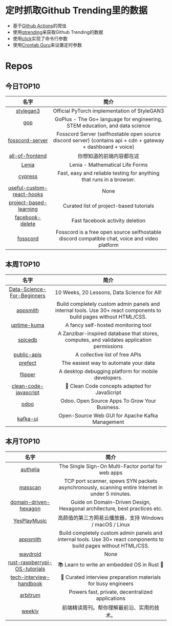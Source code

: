 # 定时抓取Github Trending里的数据
* 基于[Github Actions](https://docs.github.com/en/actions)的爬虫
* 使用[gtrending](https://github.com/hedythedev/gtrending)来获取Github Trending的数据
* 使用[click](https://github.com/pallets/click)实现了命令行参数
* 使用[Crontab Guru](https://crontab.guru/)来设置定时参数

# Repos
## 今日TOP10 
<!-- START OF DAILY_TOP10_REPOS -->
| 名字 | 简介 |
| :----: | :----: |
| [stylegan3](https://github.com/NVlabs/stylegan3) | Official PyTorch implementation of StyleGAN3 |
| [gop](https://github.com/goplus/gop) | GoPlus - The Go+ language for engineering, STEM education, and data science |
| [fosscord-server](https://github.com/fosscord/fosscord-server) | Fosscord Server (selfhostable open source discord server) (contains api + cdn + gateway + dashboard + voice) |
| [all-of-frontend](https://github.com/KieSun/all-of-frontend) | 你想知道的前端内容都在这 |
| [Lenia](https://github.com/Chakazul/Lenia) | Lenia - Mathematical Life Forms |
| [cypress](https://github.com/cypress-io/cypress) | Fast, easy and reliable testing for anything that runs in a browser. |
| [useful-custom-react-hooks](https://github.com/WebDevSimplified/useful-custom-react-hooks) | None |
| [project-based-learning](https://github.com/practical-tutorials/project-based-learning) | Curated list of project-based tutorials |
| [facebook-delete](https://github.com/marcelja/facebook-delete) | Fast facebook activity deletion |
| [fosscord](https://github.com/fosscord/fosscord) | Fosscord is a free open source selfhostable discord compatible chat, voice and video platform |
<!-- END OF DAILY_TOP10_REPOS -->

## 本周TOP10
<!-- START OF WEEKLY_TOP10_REPOS -->
| 名字 | 简介 |
| :----: | :----: |
| [Data-Science-For-Beginners](https://github.com/microsoft/Data-Science-For-Beginners) | 10 Weeks, 20 Lessons, Data Science for All! |
| [appsmith](https://github.com/appsmithorg/appsmith) | Build completely custom admin panels and internal tools. Use 30+ react components to build pages without HTML/CSS. |
| [uptime-kuma](https://github.com/louislam/uptime-kuma) | A fancy self-hosted monitoring tool |
| [spicedb](https://github.com/authzed/spicedb) | A Zanzibar-inspired database that stores, computes, and validates application permissions |
| [public-apis](https://github.com/public-apis/public-apis) | A collective list of free APIs |
| [prefect](https://github.com/PrefectHQ/prefect) | The easiest way to automate your data |
| [flipper](https://github.com/facebook/flipper) | A desktop debugging platform for mobile developers. |
| [clean-code-javascript](https://github.com/ryanmcdermott/clean-code-javascript) | 🛁 Clean Code concepts adapted for JavaScript |
| [odoo](https://github.com/odoo/odoo) | Odoo. Open Source Apps To Grow Your Business. |
| [kafka-ui](https://github.com/provectus/kafka-ui) | Open-Source Web GUI for Apache Kafka Management |
<!-- END OF WEEKLY_TOP10_REPOS -->

## 本月TOP10
<!-- START OF MONTHLY_TOP10_REPOS -->
| 名字 | 简介 |
| :----: | :----: |
| [authelia](https://github.com/authelia/authelia) | The Single Sign-On Multi-Factor portal for web apps |
| [masscan](https://github.com/robertdavidgraham/masscan) | TCP port scanner, spews SYN packets asynchronously, scanning entire Internet in under 5 minutes. |
| [domain-driven-hexagon](https://github.com/Sairyss/domain-driven-hexagon) | Guide on Domain-Driven Design, Hexagonal architecture, best practices etc. |
| [YesPlayMusic](https://github.com/qier222/YesPlayMusic) | 高颜值的第三方网易云播放器，支持 Windows / macOS / Linux |
| [appsmith](https://github.com/appsmithorg/appsmith) | Build completely custom admin panels and internal tools. Use 30+ react components to build pages without HTML/CSS. |
| [waydroid](https://github.com/waydroid/waydroid) | None |
| [rust-raspberrypi-OS-tutorials](https://github.com/rust-embedded/rust-raspberrypi-OS-tutorials) | 📚 Learn to write an embedded OS in Rust 🦀 |
| [tech-interview-handbook](https://github.com/yangshun/tech-interview-handbook) | 💯 Curated interview preparation materials for busy engineers |
| [arbitrum](https://github.com/OffchainLabs/arbitrum) | Powers fast, private, decentralized applications |
| [weekly](https://github.com/ascoders/weekly) | 前端精读周刊。帮你理解最前沿、实用的技术。 |
<!-- END OF MONTHLY_TOP10_REPOS -->
